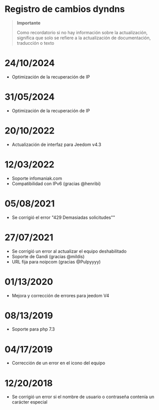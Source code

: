 # Registro de cambios dyndns

>**Importante**
>
>Como recordatorio si no hay información sobre la actualización, significa que solo se refiere a la actualización de documentación, traducción o texto

# 24/10/2024

- Optimización de la recuperación de IP

# 31/05/2024

- Optimización de la recuperación de IP

# 20/10/2022

- Actualización de interfaz para Jeedom v4.3

# 12/03/2022

- Soporte infomaniak.com
- Compatibilidad con IPv6 (gracias @henribi)

# 05/08/2021

- Se corrigió el error "429 Demasiadas solicitudes""

# 27/07/2021

- Se corrigió un error al actualizar el equipo deshabilitado
- Soporte de Gandi (gracias @mildis)
- URL fija para noipcom (gracias @Pulpyyyy)

# 01/13/2020

- Mejora y corrección de errores para jeedom V4

# 08/13/2019

- Soporte para php 7.3

# 04/17/2019

- Corrección de un error en el icono del equipo

# 12/20/2018

- Se corrigió un error si el nombre de usuario o contraseña contenía un carácter especial
